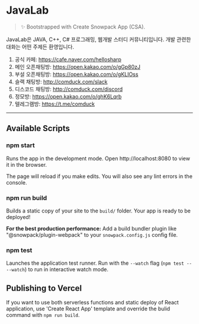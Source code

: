 # JavaLab

> ✨ Bootstrapped with Create Snowpack App (CSA).

JavaLab은 JAVA, C++, C# 프로그래밍, 웹개발 스터디 커뮤니티입니다. 개발 관련한 대화는 어떤 주제든 환영입니다.

1. 공식 카페: https://cafe.naver.com/hellosharp
2. 메인 오픈채팅방: https://open.kakao.com/o/gGp80zJ
3. 부설 오픈채팅방: https://open.kakao.com/o/gKLIOss
4. 슬랙 채팅방: http://comduck.com/slack
5. 디스코드 채팅방: http://comduck.com/discord
6. 정모방: https://open.kakao.com/o/ghK6Lqrb
7. 텔레그램방: https://t.me/comduck

----

## Available Scripts

### npm start

Runs the app in the development mode.
Open http://localhost:8080 to view it in the browser.

The page will reload if you make edits.
You will also see any lint errors in the console.

### npm run build

Builds a static copy of your site to the `build/` folder.
Your app is ready to be deployed!

**For the best production performance:** Add a build bundler plugin like "@snowpack/plugin-webpack" to your `snowpack.config.js` config file.

### npm test

Launches the application test runner.
Run with the `--watch` flag (`npm test -- --watch`) to run in interactive watch mode.

## Publishing to Vercel

If you want to use both serverless functions and static deploy of React application, use 'Create React App' template and override the bulid command with `npm run build`.
